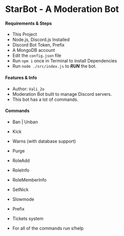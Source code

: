# StarBot - A Moderation Bot

#### Requirements & Steps
* This Project
* Node.js, Discord.js Installed
* Discord Bot Token, Prefix
* A MongoDB account
* Edit the `config.json` file
* Run `npm i` once in Terminal to install Dependencies
* Run `node ./src/index.js` to ***RUN*** the bot.

#### Features & Info
* Author: `Vali_2o`
* Moderation Bot built to manage Discord servers.
* This bot has a lot of commands.

#### Commands
* Ban | Unban
* Kick
* Warns (with database support)
* Purge
* RoleAdd
* RoleInfo
* RoleMemberInfo
* SetNick
* Slowmode
* Prefix
* Tickets system

* For all of the commands run s!help
